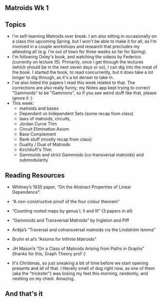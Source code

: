 ## Matroids Wk 1

## Topics
- I'm self-learning Matroids over break. I am also sitting in occasionally on a class this upcoming Spring, but I won't be able to make it
for all, as I'm involved in a couple workshops and research that precludes my attending all (e.g. I'm out of town for three weeks so far
for Spring). 
- I'm following Oxley's book, and watching the videos by Federico (currently on lecture 15). Primarily, once I get through the lectures
(which should be in the next seven days or so), I can dig into the meat of the book. I started the book, to read concurrently, but it 
does take a lot longer to dig through, as it's a lot denser to take in.
- I've also listed the papers I read this week related to that. The corrections are also really funny; my Notes app kept trying to correct
"Gammoids" to be "Gammons", so if you see weird stuff like that, please ignore it :)
- This week:
  - matroids and bases
  - Dependent vs Independent Sets (some recap from class)
  - laws of matroids, circuits, 
  - Jordan Curve Thm
  - Circuit Elimination Axiom
  - Base Complement
  - Rank stuff (mostly recap from class)
  - Duality / Dual of Matroids
  - Kirchhoff's Thm
  - Gammoids and strict Gammoids (co-transversal matroids) and submodularity

## Reading Resources
- Whitney’s 1935 paper, “On the Abstract Properties of Linear Dependence”.
- “A non-constructive proof of the four colour theorem”
- “Counting rooted maps by genus I, II and III” (3 papers in all)
- “Gammoids and Transversal Matroids” by Ingleton and Piff 
- Ardija’s “Traversal and cotransversal matroids via the Lindström lemma”
- Bruhn et al’s “Axioms for Infinite Matroids”
- JH Mason’s “On a Class of Matroids Arising from Paths in Graphs” (thanks for this, Graph Theory prof :)

- It's Christmas, so just sneaking a bit of time before we start opening presents and all of that. I literally smell of dog right now, as one of them
(aka the "trickster") was licking my feet this morning, randomly, and nestling on my chest. Amazing.

## And that's it
